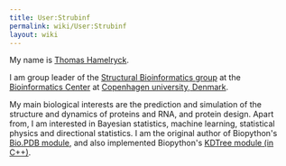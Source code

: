 ```yaml
---
title: User:Strubinf
permalink: wiki/User:Strubinf
layout: wiki
---
```


My name is [Thomas
Hamelryck](http://wiki.binf.ku.dk/User:Thomas_Hamelryck).

I am group leader of the [Structural Bioinformatics
group](http://www.binf.ku.dk/research/structural_bioinformatics/) at the
[Bioinformatics Center](http://www.binf.ku.dk) at [Copenhagen
university, Denmark](http://www.ku.dk).

My main biological interests are the prediction and simulation of the
structure and dynamics of proteins and RNA, and protein design. Apart
from, I am interested in Bayesian statistics, machine learning,
statistical physics and directional statistics. I am the original author
of Biopython's [Bio.PDB
module](http://www.biopython.org/DIST/docs/cookbook/biopdb_faq.pdf), and
also implemented Biopython's [KDTree module (in
C++)](http://biopython.org/DIST/docs/api/Bio.KDTree.KDTree'-module.html).
